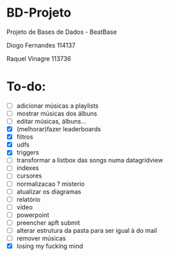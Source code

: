 # BD-Projeto
Projeto de Bases de Dados - BeatBase

Diogo Fernandes 114137

Raquel Vinagre 113736

# To-do:
- [ ]  adicionar músicas a playlists
- [ ]  mostrar músicas dos álbuns
- [ ]  editar músicas, álbuns...
- [x]  (melhorar)fazer leaderboards
- [x]  filtros
- [x]  udfs
- [x]  triggers
- [ ]  transformar a listbox das songs numa datagridview 
- [ ]  indexes
- [ ]  cursores
- [ ]  normalizacao ? misterio
- [ ]  atualizar os diagramas
- [ ]  relatório
- [ ]  vídeo
- [ ]  powerpoint
- [ ]  preencher apft submit
- [ ]  alterar estrutura da pasta para ser igual à do mail
- [ ]  remover músicas
- [x]  losing my fucking mind 
